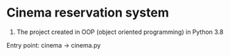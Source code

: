 # Cinema reservation system

1. The project created in OOP (object oriented programming) in Python 3.8

Entry point: cinema -> cinema.py
